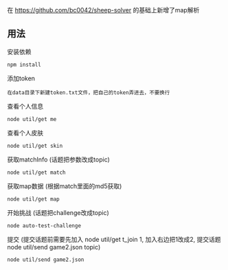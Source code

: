 在 https://github.com/bc0042/sheep-solver 的基础上新增了map解析


## 用法
安装依赖

    npm install

添加token

    在data目录下新建token.txt文件，把自己的token弄进去，不要换行

查看个人信息

    node util/get me

查看个人皮肤

    node util/get skin

获取matchInfo (话题把参数改成topic)

    node util/get match

获取map数据 (根据match里面的md5获取)

    node util/get map

开始挑战 (话题把challenge改成topic)

    node auto-test-challenge

提交 (提交话题前需要先加入 node util/get t_join 1, 加入右边把1改成2, 提交话题 node util/send game2.json topic)

    node util/send game2.json
